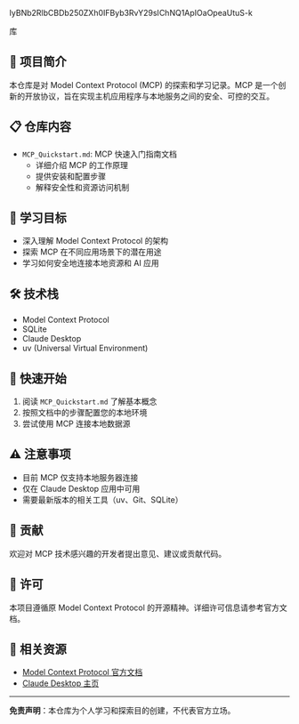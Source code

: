 IyBNb2RlbCBDb250ZXh0IFByb3RvY29sIChNQ1ApIOaOpeaUtuS-k

库

## 🌟 项目简介

本仓库是对 Model Context Protocol (MCP) 的探索和学习记录。MCP 是一个创新的开放协议，旨在实现主机应用程序与本地服务之间的安全、可控的交互。

## 📋 仓库内容

- `MCP_Quickstart.md`: MCP 快速入门指南文档
  - 详细介绍 MCP 的工作原理
  - 提供安装和配置步骤
  - 解释安全性和资源访问机制

## 🎯 学习目标

- 深入理解 Model Context Protocol 的架构
- 探索 MCP 在不同应用场景下的潜在用途
- 学习如何安全地连接本地资源和 AI 应用

## 🛠️ 技术栈

- Model Context Protocol
- SQLite
- Claude Desktop
- uv (Universal Virtual Environment)

## 🚀 快速开始

1. 阅读 `MCP_Quickstart.md` 了解基本概念
2. 按照文档中的步骤配置您的本地环境
3. 尝试使用 MCP 连接本地数据源

## ⚠️ 注意事项

- 目前 MCP 仅支持本地服务器连接
- 仅在 Claude Desktop 应用中可用
- 需要最新版本的相关工具（uv、Git、SQLite）

## 🤝 贡献

欢迎对 MCP 技术感兴趣的开发者提出意见、建议或贡献代码。

## 📄 许可

本项目遵循原 Model Context Protocol 的开源精神。详细许可信息请参考官方文档。

## 🔗 相关资源

- [Model Context Protocol 官方文档](https://modelcontextprotocol.io)
- [Claude Desktop 主页](https://www.anthropic.com)

---

**免责声明**：本仓库为个人学习和探索目的创建，不代表官方立场。